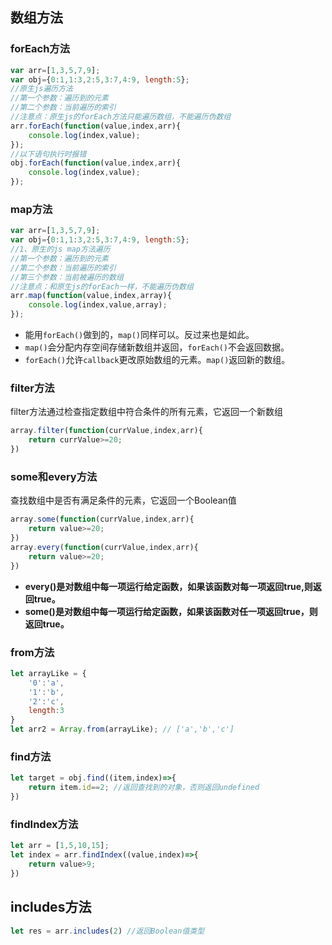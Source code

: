 ## 数组方法

### forEach方法

```javascript
var arr=[1,3,5,7,9];
var obj={0:1,1:3,2:5,3:7,4:9, length:5};
//原生js遍历方法
//第一个参数：遍历到的元素
//第二个参数：当前遍历的索引
//注意点：原生js的forEach方法只能遍历数组，不能遍历伪数组
arr.forEach(function(value,index,arr){
    console.log(index,value);
});
//以下语句执行时报错
obj.forEach(function(value,index,arr){
    console.log(index,value);
});
```

### map方法

```javascript
var arr=[1,3,5,7,9];
var obj={0:1,1:3,2:5,3:7,4:9, length:5};
//1、原生的js map方法遍历
//第一个参数：遍历到的元素
//第二个参数：当前遍历的索引
//第三个参数：当前被遍历的数组
//注意点：和原生js的forEach一样，不能遍历伪数组
arr.map(function(value,index,array){
    console.log(index,value,array);
});
```

-   能用`forEach()`做到的，`map()`同样可以。反过来也是如此。
-   `map()`会分配内存空间存储新数组并返回，`forEach()`不会返回数据。
-   `forEach()`允许`callback`更改原始数组的元素。`map()`返回新的数组。

### filter方法

filter方法通过检查指定数组中符合条件的所有元素，它返回一个新数组

```javascript
array.filter(function(currValue,index,arr){
    return currValue>=20;
})
```

### some和every方法

查找数组中是否有满足条件的元素，它返回一个Boolean值

```javascript
array.some(function(currValue,index,arr){
    return value>=20;
})
array.every(function(currValue,index,arr){
    return value>=20;
})
```

-   **every()是对数组中每一项运行给定函数，如果该函数对每一项返回true,则返回true。**
-   **some()是对数组中每一项运行给定函数，如果该函数对任一项返回true，则返回true。**

### from方法

```javascript
let arrayLike = {
    '0':'a',
    '1':'b',
    '2':'c',
    length:3
}
let arr2 = Array.from(arrayLike); // ['a','b','c']
```

### find方法

```javascript
let target = obj.find((item,index)=>{
    return item.id==2; //返回查找到的对象，否则返回undefined
})
```

### findIndex方法

```javascript
let arr = [1,5,10,15];
let index = arr.findIndex((value,index)=>{
    return value>9;
})
```

## includes方法

```javascript
let res = arr.includes(2) //返回Boolean值类型
```

